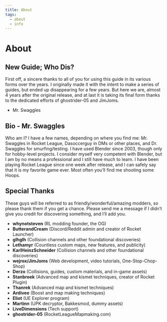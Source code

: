 ```yaml
---
title: About
tags:
  - about
  - info
---
```

# About

## New Guide; Who Dis?

First off, a sincere thanks to all of you for using this guide in its various forms over the years. I originally made it with the intent to make a series of guides, but ended up disappearing for a few years. But here we are, almost 4 years after the original release, and at last it is taking its final form thanks to the dedicated efforts of ghostrider-05 and JimJoms.

- Mr. Swaggles

## Bio - Mr. Swaggles

Who am I? I have a few names, depending on where you find me: Mr. Swaggles in Rocket League, Dasoccerguy in DMs or other places, and Dr. Swaggles for smurfing/testing. I have used Blender since 2003, though only for hobby-level projects. I consider myself very competent with Blender, but I am by no means a professional and I still have much to learn. I have been playing Rocket League since one week after release, and I can safely say that it is my favorite game ever. Most often you’ll find me shooting some Hoops.

## Special Thanks

These guys will be referred to as friendly/wonderful/amazing modders, so please thank them if you get a chance. Please send me a message if I didn’t give you credit for discovering something, and I’ll add you.

* **whynotsteven** (RL modding founder, the OG)
* **ButterandCream** (Discord/Reddit admin and creator of Rocket Launcher)
* **glhglh** (Collision channels and other foundational discoveries)
* **Lethamyr** (Countless custom maps, new features, and publicity)
* **KarlHeinzSchneider** (Collision channels and other foundational discoveries)
* **wejrox/JimJoms** (Web development, video tutorials, One-Stop-Chop-Shop)
* **Derzo** (Collisions, guides, custom materials, and in-game assets)
* **Stanbroek** (Advanced map and kismet techniques, creator of Rocket Plugin)
* **Thanrek** (Advanced map and kismet techniques)
* **Ardivee** (Boost and map making techniques)
* **Eliot** (UE Explorer program)
* **Martinn** (UPK decryptor, Bakkesmod, dummy assets)
* **LiveDimensions** (Tech support)
* **ghostrider-05** (RocketLeagueMapmaking.com)
